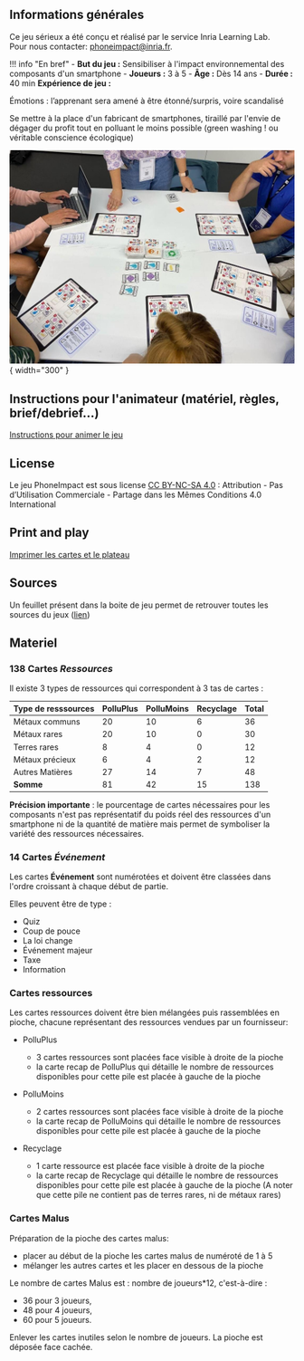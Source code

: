 ## Informations générales

Ce jeu sérieux a été conçu et réalisé par le service Inria Learning Lab.  
Pour nous contacter: phoneimpact@inria.fr.

!!! info "En bref"
    - **But du jeu :** Sensibiliser à l'impact environnemental des composants d'un smartphone
    - **Joueurs :** 3 à 5
    - **Âge :** Dès 14 ans
    - **Durée :** 40 min
**Expérience de jeu :**

Émotions : l’apprenant sera amené à être étonné/surpris, voire scandalisé

Se mettre à la place d'un fabricant de smartphones, tiraillé par l'envie de dégager du profit tout en polluant le moins possible (green washing ! ou véritable conscience écologique)

![Aperçu du jeu sur une table](../img/LS-PhoneImpactTableDeJeu.jpg){ width="300" }

## Instructions pour l'animateur (matériel, règles, brief/debrief...)

[Instructions pour animer le jeu](../Formation/InstructionsAnimateur.md)

## License
Le jeu PhoneImpact est sous license [CC BY-NC-SA 4.0](https://creativecommons.org/licenses/by-nc-sa/4.0/deed.fr) : Attribution - Pas d’Utilisation Commerciale - Partage dans les Mêmes Conditions 4.0 International

## Print and play

[Imprimer les cartes et le plateau](../PrintAndPlay/PrintAndPlay.md)

## Sources
Un feuillet présent dans la boite de jeu permet de retrouver toutes les sources du jeux ([lien](../Formation/Sources_malus.md))

## Materiel

### 138 Cartes *Ressources*
Il existe 3 types de ressources qui correspondent à 3 tas de cartes :

| Type de resssources| PolluPlus | PolluMoins | Recyclage | Total |
| -------- |-----------|------------|-----------|-----------|
| Métaux communs | 20        | 10         | 6         |36|
| Métaux rares | 20        | 10         | 0         |30|
| Terres rares | 8         | 4          | 0         |12|
| Métaux précieux | 6         | 4          | 2         |12|
| Autres Matières | 27        | 14         | 7         |48|
| **Somme** | 81        | 42         | 15        |138|


**Précision importante** : le pourcentage de cartes nécessaires pour les composants n'est pas représentatif du poids réel des ressources d'un smartphone ni de la quantité de matière mais permet de symboliser la variété des ressources nécessaires.

### 14 Cartes *Événement*
Les cartes **Événement** sont numérotées et doivent être classées dans l'ordre croissant à chaque début de partie.

Elles peuvent être de type :

- Quiz
- Coup de pouce
- La loi change
- Événement majeur
- Taxe
- Information



### Cartes ressources
Les cartes ressources doivent être bien mélangées puis rassemblées en pioche, chacune représentant des ressources vendues par un fournisseur:

- PolluPlus
    - 3 cartes ressources sont placées face visible à droite de la pioche
    - la carte recap de PolluPlus qui détaille le nombre de ressources disponibles pour cette pile est placée à gauche de la pioche

- PolluMoins
    - 2 cartes ressources sont placées face visible à droite de la pioche
    - la carte recap de PolluMoins qui détaille le nombre de ressources disponibles pour cette pile est placée à gauche de la pioche

- Recyclage
    - 1 carte ressource est placée face visible à droite de la pioche
    - la carte recap de Recyclage qui détaille le nombre de ressources disponibles pour cette pile est placée à gauche de la pioche (A noter que cette pile ne contient pas de terres rares, ni de métaux rares)

### Cartes Malus
Préparation de la pioche des cartes malus:

- placer au début de la pioche les cartes malus de numéroté de 1 à 5
- mélanger les autres cartes et les placer en dessous de la pioche

Le nombre de cartes Malus est : nombre de joueurs*12, c'est-à-dire :

- 36 pour 3 joueurs,
- 48 pour 4 joueurs,
- 60 pour 5 joueurs.

Enlever les cartes inutiles selon le nombre de joueurs. La pioche est déposée face cachée.
